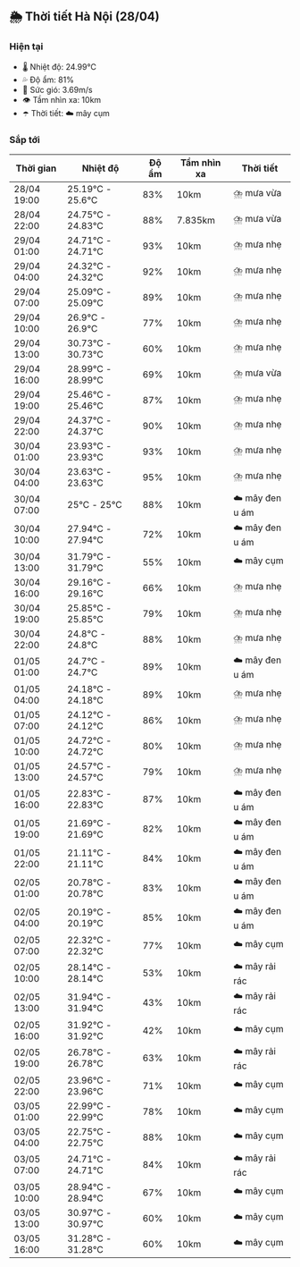 ## 🌦️ Thời tiết Hà Nội (28/04)

### Hiện tại

- 🌡️ Nhiệt độ: 24.99℃
- 💦 Độ ẩm: 81%
- 💨 Sức gió: 3.69m/s
- 👁️ Tầm nhìn xa: 10km
- ☂️ Thời tiết: ☁️ mây cụm

### Sắp tới

| Thời gian | Nhiệt độ | Độ ẩm | Tầm nhìn xa | Thời tiết |
| --- | --- | --- | --- | --- |
| 28/04 19:00 | 25.19℃ - 25.6℃ | 83% | 10km | ⛈️ mưa vừa |
| 28/04 22:00 | 24.75℃ - 24.83℃ | 88% | 7.835km | ⛈️ mưa vừa |
| 29/04 01:00 | 24.71℃ - 24.71℃ | 93% | 10km | ⛈️ mưa nhẹ |
| 29/04 04:00 | 24.32℃ - 24.32℃ | 92% | 10km | ⛈️ mưa nhẹ |
| 29/04 07:00 | 25.09℃ - 25.09℃ | 89% | 10km | ⛈️ mưa nhẹ |
| 29/04 10:00 | 26.9℃ - 26.9℃ | 77% | 10km | ⛈️ mưa nhẹ |
| 29/04 13:00 | 30.73℃ - 30.73℃ | 60% | 10km | ⛈️ mưa nhẹ |
| 29/04 16:00 | 28.99℃ - 28.99℃ | 69% | 10km | ⛈️ mưa vừa |
| 29/04 19:00 | 25.46℃ - 25.46℃ | 87% | 10km | ⛈️ mưa nhẹ |
| 29/04 22:00 | 24.37℃ - 24.37℃ | 90% | 10km | ⛈️ mưa nhẹ |
| 30/04 01:00 | 23.93℃ - 23.93℃ | 93% | 10km | ⛈️ mưa nhẹ |
| 30/04 04:00 | 23.63℃ - 23.63℃ | 95% | 10km | ⛈️ mưa nhẹ |
| 30/04 07:00 | 25℃ - 25℃ | 88% | 10km | ☁️ mây đen u ám |
| 30/04 10:00 | 27.94℃ - 27.94℃ | 72% | 10km | ☁️ mây đen u ám |
| 30/04 13:00 | 31.79℃ - 31.79℃ | 55% | 10km | ☁️ mây cụm |
| 30/04 16:00 | 29.16℃ - 29.16℃ | 66% | 10km | ⛈️ mưa nhẹ |
| 30/04 19:00 | 25.85℃ - 25.85℃ | 79% | 10km | ⛈️ mưa nhẹ |
| 30/04 22:00 | 24.8℃ - 24.8℃ | 88% | 10km | ⛈️ mưa nhẹ |
| 01/05 01:00 | 24.7℃ - 24.7℃ | 89% | 10km | ☁️ mây đen u ám |
| 01/05 04:00 | 24.18℃ - 24.18℃ | 89% | 10km | ⛈️ mưa nhẹ |
| 01/05 07:00 | 24.12℃ - 24.12℃ | 86% | 10km | ⛈️ mưa nhẹ |
| 01/05 10:00 | 24.72℃ - 24.72℃ | 80% | 10km | ⛈️ mưa nhẹ |
| 01/05 13:00 | 24.57℃ - 24.57℃ | 79% | 10km | ⛈️ mưa nhẹ |
| 01/05 16:00 | 22.83℃ - 22.83℃ | 87% | 10km | ☁️ mây đen u ám |
| 01/05 19:00 | 21.69℃ - 21.69℃ | 82% | 10km | ☁️ mây đen u ám |
| 01/05 22:00 | 21.11℃ - 21.11℃ | 84% | 10km | ☁️ mây đen u ám |
| 02/05 01:00 | 20.78℃ - 20.78℃ | 83% | 10km | ☁️ mây đen u ám |
| 02/05 04:00 | 20.19℃ - 20.19℃ | 85% | 10km | ☁️ mây đen u ám |
| 02/05 07:00 | 22.32℃ - 22.32℃ | 77% | 10km | ☁️ mây cụm |
| 02/05 10:00 | 28.14℃ - 28.14℃ | 53% | 10km | ☁️ mây rải rác |
| 02/05 13:00 | 31.94℃ - 31.94℃ | 43% | 10km | ☁️ mây rải rác |
| 02/05 16:00 | 31.92℃ - 31.92℃ | 42% | 10km | ☁️ mây cụm |
| 02/05 19:00 | 26.78℃ - 26.78℃ | 63% | 10km | ☁️ mây rải rác |
| 02/05 22:00 | 23.96℃ - 23.96℃ | 71% | 10km | ☁️ mây cụm |
| 03/05 01:00 | 22.99℃ - 22.99℃ | 78% | 10km | ☁️ mây cụm |
| 03/05 04:00 | 22.75℃ - 22.75℃ | 88% | 10km | ☁️ mây cụm |
| 03/05 07:00 | 24.71℃ - 24.71℃ | 84% | 10km | ☁️ mây rải rác |
| 03/05 10:00 | 28.94℃ - 28.94℃ | 67% | 10km | ☁️ mây cụm |
| 03/05 13:00 | 30.97℃ - 30.97℃ | 60% | 10km | ☁️ mây cụm |
| 03/05 16:00 | 31.28℃ - 31.28℃ | 60% | 10km | ☁️ mây cụm |

